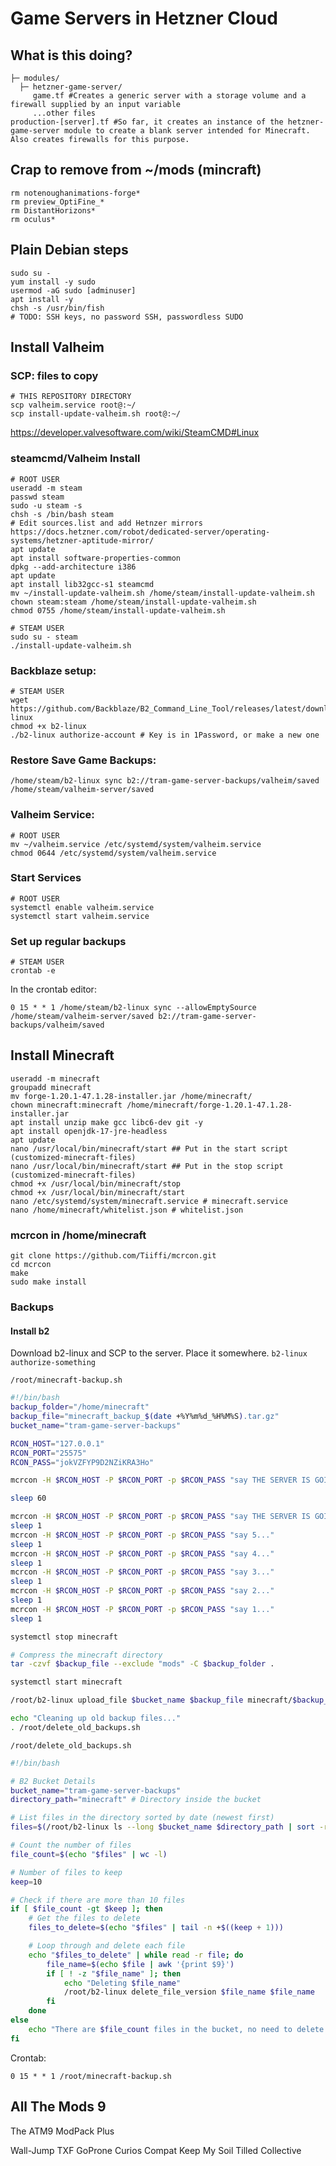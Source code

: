 # Game Servers in Hetzner Cloud

## What is this doing?

```shell
├─ modules/
  ├─ hetzner-game-server/
     game.tf #Creates a generic server with a storage volume and a firewall supplied by an input variable
     ...other files
production-[server].tf #So far, it creates an instance of the hetzner-game-server module to create a blank server intended for Minecraft. Also creates firewalls for this purpose.
```

## Crap to remove from ~/mods (mincraft)

```shell
rm notenoughanimations-forge*
rm preview_OptiFine_*
rm DistantHorizons*
rm oculus*
```

## Plain Debian steps

```shell
sudo su -
yum install -y sudo
usermod -aG sudo [adminuser]
apt install -y 
chsh -s /usr/bin/fish
# TODO: SSH keys, no password SSH, passwordless SUDO
```

## Install Valheim

### SCP: files to copy
```shell
# THIS REPOSITORY DIRECTORY
scp valheim.service root@:~/
scp install-update-valheim.sh root@:~/
```

https://developer.valvesoftware.com/wiki/SteamCMD#Linux

### steamcmd/Valheim Install
```shell
# ROOT USER
useradd -m steam
passwd steam
sudo -u steam -s
chsh -s /bin/bash steam
# Edit sources.list and add Hetnzer mirrors https://docs.hetzner.com/robot/dedicated-server/operating-systems/hetzner-aptitude-mirror/
apt update
apt install software-properties-common
dpkg --add-architecture i386
apt update
apt install lib32gcc-s1 steamcmd
mv ~/install-update-valheim.sh /home/steam/install-update-valheim.sh
chown steam:steam /home/steam/install-update-valheim.sh
chmod 0755 /home/steam/install-update-valheim.sh

# STEAM USER
sudo su - steam
./install-update-valheim.sh
```

### Backblaze setup:
```shell
# STEAM USER
wget https://github.com/Backblaze/B2_Command_Line_Tool/releases/latest/download/b2-linux
chmod +x b2-linux
./b2-linux authorize-account # Key is in 1Password, or make a new one
```

### Restore Save Game Backups:
```shell
/home/steam/b2-linux sync b2://tram-game-server-backups/valheim/saved /home/steam/valheim-server/saved
```

### Valheim Service:
```shell
# ROOT USER
mv ~/valheim.service /etc/systemd/system/valheim.service
chmod 0644 /etc/systemd/system/valheim.service
```

### Start Services
```shell
# ROOT USER
systemctl enable valheim.service
systemctl start valheim.service
```

### Set up regular backups
```shell
# STEAM USER
crontab -e
```

In the crontab editor:
```
0 15 * * 1 /home/steam/b2-linux sync --allowEmptySource /home/steam/valheim-server/saved b2://tram-game-server-backups/valheim/saved
```

## Install Minecraft

```shell
useradd -m minecraft
groupadd minecraft
mv forge-1.20.1-47.1.28-installer.jar /home/minecraft/
chown minecraft:minecraft /home/minecraft/forge-1.20.1-47.1.28-installer.jar
apt install unzip make gcc libc6-dev git -y
apt install openjdk-17-jre-headless
apt update
nano /usr/local/bin/minecraft/start ## Put in the start script (customized-minecraft-files)
nano /usr/local/bin/minecraft/start ## Put in the stop script (customized-minecraft-files)
chmod +x /usr/local/bin/minecraft/stop
chmod +x /usr/local/bin/minecraft/start
nano /etc/systemd/system/minecraft.service # minecraft.service
nano /home/minecraft/whitelist.json # whitelist.json
```

### mcrcon in /home/minecraft 
```shell
git clone https://github.com/Tiiffi/mcrcon.git
cd mcrcon
make
sudo make install
```

### Backups

#### Install b2

Download b2-linux and SCP to the server. Place it somewhere. `b2-linux authorize-something`

`/root/minecraft-backup.sh`

```bash
#!/bin/bash
backup_folder="/home/minecraft"
backup_file="minecraft_backup_$(date +%Y%m%d_%H%M%S).tar.gz"
bucket_name="tram-game-server-backups"

RCON_HOST="127.0.0.1"
RCON_PORT="25575"
RCON_PASS="jokVZFYP9D2NZiKRA3Ho"

mcrcon -H $RCON_HOST -P $RCON_PORT -p $RCON_PASS "say THE SERVER IS GOING DOWN FOR WEEKLY BACKUP IN 60 SECONDS!"

sleep 60

mcrcon -H $RCON_HOST -P $RCON_PORT -p $RCON_PASS "say THE SERVER IS GOING DOWN NOW FOR WEEKLY BACKUP!"
sleep 1
mcrcon -H $RCON_HOST -P $RCON_PORT -p $RCON_PASS "say 5..."
sleep 1
mcrcon -H $RCON_HOST -P $RCON_PORT -p $RCON_PASS "say 4..."
sleep 1
mcrcon -H $RCON_HOST -P $RCON_PORT -p $RCON_PASS "say 3..."
sleep 1
mcrcon -H $RCON_HOST -P $RCON_PORT -p $RCON_PASS "say 2..."
sleep 1
mcrcon -H $RCON_HOST -P $RCON_PORT -p $RCON_PASS "say 1..."
sleep 1

systemctl stop minecraft

# Compress the minecraft directory
tar -czvf $backup_file --exclude "mods" -C $backup_folder .

systemctl start minecraft

/root/b2-linux upload_file $bucket_name $backup_file minecraft/$backup_file

echo "Cleaning up old backup files..."
. /root/delete_old_backups.sh
```

`/root/delete_old_backups.sh`

```bash
#!/bin/bash

# B2 Bucket Details
bucket_name="tram-game-server-backups"
directory_path="minecraft" # Directory inside the bucket

# List files in the directory sorted by date (newest first)
files=$(/root/b2-linux ls --long $bucket_name $directory_path | sort -rk3,3)

# Count the number of files
file_count=$(echo "$files" | wc -l)

# Number of files to keep
keep=10

# Check if there are more than 10 files
if [ $file_count -gt $keep ]; then
    # Get the files to delete
    files_to_delete=$(echo "$files" | tail -n +$((keep + 1)))

    # Loop through and delete each file
    echo "$files_to_delete" | while read -r file; do
        file_name=$(echo $file | awk '{print $9}')
        if [ ! -z "$file_name" ]; then
            echo "Deleting $file_name"
            /root/b2-linux delete_file_version $file_name $file_name
        fi
    done
else
    echo "There are $file_count files in the bucket, no need to delete."
fi
```

Crontab:

```shell
0 15 * * 1 /root/minecraft-backup.sh
```

## All The Mods 9

The ATM9 ModPack Plus

Wall-Jump TXF
GoProne
Curios Compat
Keep My Soil Tilled
Collective
